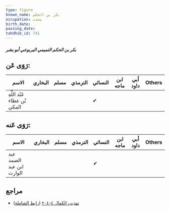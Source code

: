 ```yaml
---
type: figure
known_name: بكر بن الحكم
occupation: محدث
birth_date:
passing_date:
tahdhib_id: 741
---
```

##### بكر بن الحكم التميمي اليربوعي أبو بشر

## رَوَى عَن:
| الاسم                        | البخاري | مسلم | الترمذي | النسائي | ابن ماجه | أبي داود | Others |
| ---------------------------- | ------- | ---- | ------- | ------- | -------- | -------- | ------ |
| عَبْد اللَّهِ بْن عطاء المكي |         |      |         | ✔       |          |          |        |
## رَوَى عَنه:
| الاسم                    | البخاري | مسلم | الترمذي | النسائي | ابن ماجه | أبي داود | Others |
| ------------------------ | ------- | ---- | ------- | ------- | -------- | -------- | ------ |
| عبد الصمد ابن عبد الوارث |         |      |         | ✔       |          |          |        |
## مراجع
- [تهذيب الكمال ٤-٢٠٤](obsidian://open?vault=Tahdhib-al-Kamal&file=Figures/٧٤١-بكر%20بن%20الحكم%20التميمي%20اليربوعي%20أبو%20بشر) ([رابط الشاملة](https://shamela.ws/book/3722/1718))